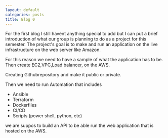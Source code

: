 ```yaml
---
layout: default
categories: posts
title: Blog 0
---
```




For the first blog I still havent anything special to add but I can put a brief introduction of what our group is planning to do as a project for this semester. 
The project's goal is to make and run an application on the live infrastructure on the web server like Amazon. 

For this reason we need to have a sample of what the application has to be. Then create EC2,VPC,Load balancer, on the AWS. 

Creating Githubrepository and make it public or private. 

Then we need to run Automation that includes 
 - Ansible
 - Terraform
 - Dockerfiles
 - CI/CD 
 - Scripts (power shell, python, etc)

we are suppos to build an API to be able run the web application that is hosted on the AWS. 


